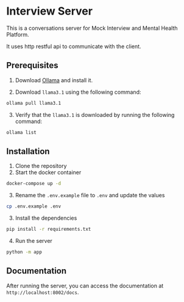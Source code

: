 # Interview Server

This is a conversations server for Mock Interview and Mental Health Platform.

It uses http restful api to communicate with the client.

## Prerequisites

1. Download [Ollama](https://ollama.com/download) and install it.

2. Download `llama3.1` using the following command:

```bash
ollama pull llama3.1
```

3. Verify that the `llama3.1` is downloaded by running the following command:

```bash
ollama list
```

## Installation

1. Clone the repository
2. Start the docker container

```bash
docker-compose up -d
```

3. Rename the `.env.example` file to `.env` and update the values

```bash
cp .env.example .env
```

3. Install the dependencies

```bash
pip install -r requirements.txt
```

4. Run the server

```bash
python -m app
```

## Documentation

After running the server, you can access the documentation at `http://localhost:8002/docs`.
